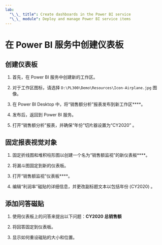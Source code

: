 ```yaml
---
lab:
  "\_\_ title": Create dashboards in the Power BI service
  "\_\_ module": Deploy and manage Power BI service items
---
```

# 在 Power BI 服务中创建仪表板

## 创建仪表板

1. 首先，在 Power BI 服务中创建新的工作区。

1. 对于工作区图标，请选择 `D:\PL300\Demo\Resources\Icon-Airplane.jpg` 图像。

1. 在 Power BI Desktop 中，将“销售额分析”报表发布到新工作区****。

1. 发布后，返回到 Power BI 服务。

1. 打开“销售额分析”报表，并确保“年份”切片器设置为“CY2020” 。

## 固定报表视觉对象

1. 固定折线图和堆积柱形图以创建一个名为“销售额监视”的新仪表板****。

1. 将漏斗图固定到新的仪表板。

1. 打开“销售额监视”仪表板****。

1. 编辑“利润率”磁贴的详细信息，并更改副标题文本以包括年份 (CY2020) 。

## 添加问答磁贴

1. 使用仪表板上的问答来提出以下问题：**CY2020 总销售额**

1. 将回答固定到仪表板。

1. 显示如何重设磁贴的大小和位置。
